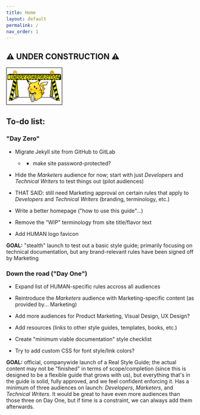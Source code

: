 ```yaml
---
title: Home
layout: default
permalink: /
nav_order: 1
---
```


## :warning: UNDER CONSTRUCTION :warning:

![construction pikachu](assets/images/construction.gif)

## To-do list:

### "Day Zero"

- Migrate Jekyll site from GitHub to GitLab
    - + make site password-protected?

- Hide the *Marketers* audience for now; start with just *Developers* and *Technical Writers* to test things out (pilot audiences)

- THAT SAID: still need Marketing approval on certain rules that apply to *Developers* and *Technical Writers* (branding, terminology, etc.)

- Write a better homepage ("how to use this guide"...)

- Remove the "WIP" terminology from site title/flavor text

- Add HUMAN logo favicon

**GOAL:** "stealth" launch to test out a basic style guide; primarily focusing on technical documentation, but any brand-relevant rules have been signed off by Marketing 

### Down the road ("Day One")

- Expand list of HUMAN-specific rules accross all audiences

- Reintroduce the *Marketers* audience with Marketing-specific content (as provided by... Marketing)

- Add more audiences for Product Marketing, Visual Design, UX Design?

- Add resources (links to other style guides, templates, books, etc.)

- Create "minimum viable documentation" style checklist

- Try to add custom CSS for font style/link colors?

**GOAL:** official, companywide launch of a Real Style Guide; the actual content may not be "finished" in terms of scope/completion (since this is designed to be a flexible guide that grows with us), but everything that's in the guide is solid, fully approved, and we feel confident enforcing it. Has a minimum of three audiences on launch: *Developers*, *Marketers*, and *Technical Writers*. It would be great to have even more audiences than those three on Day One, but if time is a constraint, we can always add them afterwards.